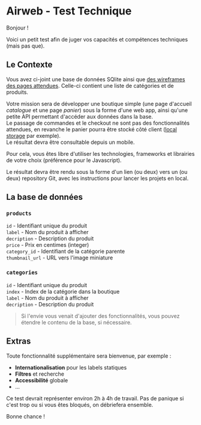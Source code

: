 Airweb - Test Technique 
===

Bonjour !

Voici un petit test afin de juger vos capacités et compétences techniques (mais pas que).

## Le Contexte

Vous avez ci-joint une base de données SQlite ainsi que [des wireframes des pages attendues](https://www.figma.com/file/GB7FZWWMPTg57UxpfogUDc/Maquette-boutique?node-id=0%3A1). Celle-ci contient une liste de catégories et de produits.

Votre mission sera de développer une boutique simple (une page d'accueil *catalogue* et une page *panier*) sous la forme d'une web app, ainsi qu'une petite API permettant d'accéder aux données dans la base.  
Le passage de commandes et le checkout ne sont pas des fonctionnalités attendues, en revanche le panier pourra être stocké côté client ([local storage](https://developer.mozilla.org/en-US/docs/Web/API/Window/localStorage) par exemple).  
Le résultat devra être consultable depuis un mobile.

Pour cela, vous êtes libre d'utiliser les technologies, frameworks et librairies de votre choix (préférence pour le Javascript). 

Le résultat devra être rendu sous la forme d'un lien (ou deux) vers un (ou deux) repository Git, avec les instructions pour lancer les projets en local.

## La base de données

### `products`
`id` - Identifiant unique du produit  
`label` - Nom du produit à afficher  
`decription` - Description du produit  
`price` - Prix en centimes (integer)  
`category_id` - Identifiant de la catégorie parente  
`thumbnail_url` - URL vers l'image miniature  

### `categories`
`id` - Identifiant unique du produit  
`index` - Index de la catégorie dans la boutique  
`label` - Nom du produit à afficher  
`decription` - Description du produit  

> Si l'envie vous venait d'ajouter des fonctionnalités, vous pouvez étendre le contenu de la base, si nécessaire.

## Extras

Toute fonctionnalité supplémentaire sera bienvenue, par exemple :
- **Internationalisation** pour les labels statiques
- **Filtres** et recherche
- **Accessibilité** globale
- ...

Ce test devrait représenter environ 2h à 4h de travail. Pas de panique si c'est trop ou si vous êtes bloqués, on débriefera ensemble.

Bonne chance !